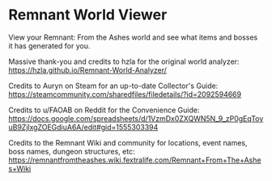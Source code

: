 # Remnant World Viewer
View your Remnant: From the Ashes world and see what items and bosses it has generated for you.

Massive thank-you and credits to hzla for the original world analyzer: https://hzla.github.io/Remnant-World-Analyzer/

Credits to Auryn on Steam for an up-to-date Collector's Guide: https://steamcommunity.com/sharedfiles/filedetails/?id=2092594669

Credits to u/FAOAB on Reddit for the Convenience Guide: https://docs.google.com/spreadsheets/d/1VzmDx0ZXQWN5N_9_zP0gEqToyuB9ZjlxgZOEGdiuA6A/edit#gid=1555303394

Credits to the Remnant Wiki and community for locations, event names, boss names, dungeon structures, etc: https://remnantfromtheashes.wiki.fextralife.com/Remnant+From+The+Ashes+Wiki